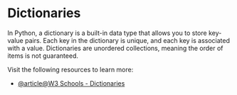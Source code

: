 # Dictionaries

In Python, a dictionary is a built-in data type that allows you to store key-value pairs. Each key in the dictionary is unique, and each key is associated with a value. Dictionaries are unordered collections, meaning the order of items is not guaranteed.

Visit the following resources to learn more:

- [@article@W3 Schools - Dictionaries](https://www.w3schools.com/python/python_dictionaries.asp)
